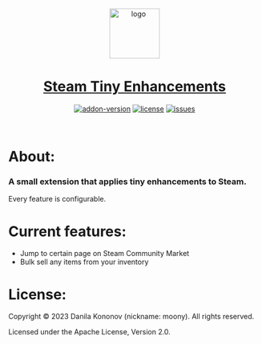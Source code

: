 <div align = "center">
    <br>
    <p>
        <a href = "https://addons.mozilla.org/en-US/firefox/addon/steam-tiny-enhancements/">
            <img src = "./public/static/ste-semi-transparent-256.png" alt = "logo" width="100"/>
            <h1 >Steam Tiny Enhancements</h1>
        </a>
    </p>
    <p>
        <a href = "https://addons.mozilla.org/en-US/firefox/addon/steam-tiny-enhancements/"><img src = "https://img.shields.io/amo/v/steam-tiny-enhancements?style=for-the-badge&logo=firefox" alt = "addon-version" /></a>
        <a href = "https://github.com/i-Moony/steam-tiny-enhancements/"><img src = "https://img.shields.io/github/license/i-Moony/steam-tiny-enhancements?style=for-the-badge&logo=github" alt = "license" /></a>
        <a href = "https://github.com/i-Moony/steam-tiny-enhancements/"><img src = "https://img.shields.io/github/issues/i-Moony/steam-tiny-enhancements?style=for-the-badge&logo=github" alt = "issues" /></a>
    </p>
</div>
<br>

# About:
### A small extension that applies tiny enhancements to Steam.

Every feature is configurable.

# Current features:
* Jump to certain page on Steam Community Market
* Bulk sell any items from your inventory

# License:

Copyright © 2023 Danila Kononov (nickname: moony). All rights reserved.

Licensed under the Apache License, Version 2.0.